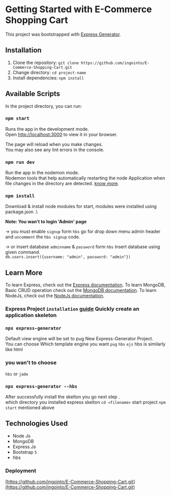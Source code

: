 # Getting Started with E-Commerce Shopping Cart

This project was bootstrapped with [Express Generator](https://expressjs.com/en/starter/generator.html).

## Installation

1. Clone the repository: `git clone https://github.com/ingointo/E-Commerce-Shopping-Cart.git`
2. Change directory: `cd project-name`
3. Install dependencies: `npm install`

## Available Scripts

In the project directory, you can run:

### `npm start`

Runs the app in the development mode.\
Open [http://localhost:3000](http://localhost:3000) to view it in your browser.

The page will reload when you make changes.\
You may also see any lint errors in the console.

### `npm run dev`

Run the app in the nodemon mode.\
Nodemon tools that help automatically restarting the node Application when file changes in the directory are detected.
[know more](https://www.npmjs.com/package/nodemon).


### `npm install`

Download & install node modules for start, modules were installed using package.json  .\


**Note: You wan't to login 'Admin' page**

-> you must enable `signup` form `hbs`  go for drop down menu admin header and `uncomment` the `hbs signup` code.
 
-> or insert database `adminname` & `password` form `hbs`
     insert database using given command.\
     `db.users.insert({username: "admin", password: "admin"})`
     


## Learn More

To learn Express, check out the [Express documentation](https://devdocs.io/express/).
To learn MongoDB, Basic CRUD operation check out the [MongoDB documentation](https://www.mongodb.com/basics/crud).
To learn NodeJs, check out the [NodeJs documentation](https://nodejs.org/en/docs).

### Express Project `installation` [guide](https://expressjs.com/en/starter/generator.html) Quickly create an application skeleton

### `npx express-generator` 

Default view engine will be set to pug
New Express-Generator Project.\
You can choose Which template engine you want `pug` `hbs` `ejs` hbs is similarly like html 

### you wan't to choose 

`hbs` or `jade`

### `npx express-generator --hbs`

After successfully install the skelton you go next step  .\
which directory you installed express skelton `cd <filename>`
start project `npm start` mentioned above

## Technologies Used

- Node Js
- MongoDB
- Express.Js
- Bootstrap `5`
- hbs


### Deployment

[https://github.com/ingointo/E-Commerce-Shopping-Cart.git](https://github.com/ingointo/E-Commerce-Shopping-Cart.git)
